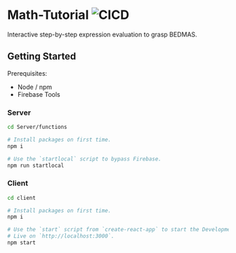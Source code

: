 # Math-Tutorial ![CICD](https://github.com/ansonmiu0214/Math-Tutorial/workflows/CICD/badge.svg)
Interactive step-by-step expression evaluation to grasp BEDMAS.

## Getting Started

Prerequisites:
* Node / npm
* Firebase Tools

### Server

```bash
cd Server/functions

# Install packages on first time.
npm i

# Use the `startlocal` script to bypass Firebase.
npm run startlocal
```

### Client

```bash
cd client

# Install packages on first time.
npm i

# Use the `start` script from `create-react-app` to start the Development Server.
# Live on `http://localhost:3000`.
npm start
```
